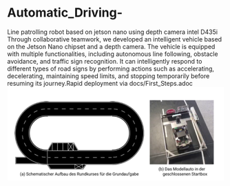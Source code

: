 # Automatic_Driving-
Line patrolling robot based on jetson nano using depth camera intel D435i
Through collaborative teamwork, we developed an intelligent vehicle based on the Jetson Nano chipset and a depth camera. The vehicle is equipped with multiple functionalities, including autonomous line following, obstacle avoidance, and traffic sign recognition. It can intelligently respond to different types of road signs by performing actions such as accelerating, decelerating, maintaining speed limits, and stopping temporarily before resuming its journey.Rapid deployment via docs/First_Steps.adoc
![image](https://github.com/weilinhan/Automatic_Driving-/blob/master/img/b7d7b44082338b5efd9f421b96286b4.png)
